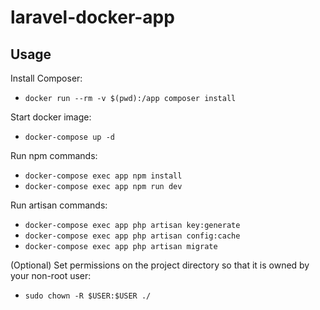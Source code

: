 # laravel-docker-app

## Usage

Install Composer:
- `docker run --rm -v $(pwd):/app composer install`

Start docker image:
- `docker-compose up -d`

Run npm commands:
- `docker-compose exec app npm install`
- `docker-compose exec app npm run dev`

Run artisan commands:
- `docker-compose exec app php artisan key:generate`
- `docker-compose exec app php artisan config:cache`
- `docker-compose exec app php artisan migrate`

(Optional) Set permissions on the project directory so that it is owned by your non-root user:
- `sudo chown -R $USER:$USER ./`
